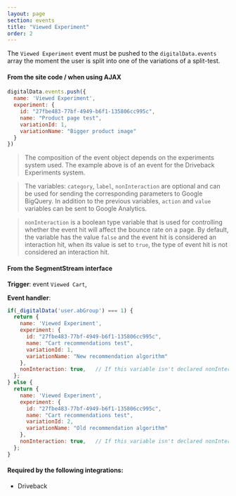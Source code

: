```yaml
---
layout: page
section: events
title: "Viewed Experiment"
order: 2
---
```

The `Viewed Experiment` event must be pushed to the `digitalData.events` array the moment the user is split into one of the variations of a split-test.

#### From the site code / when using AJAX
```javascript
digitalData.events.push({
  name: 'Viewed Experiment',
  experiment: {
    id: "27fbe483-77bf-4949-b6f1-135806cc995c",
    name: "Product page test",
    variationId: 1,
    variationName: "Bigger product image"
  }
})
```
> The composition of the event object depends on the experiments system used. The example above is of an event for the Driveback Experiments system.

> The variables: `category`, `label`, `nonInteraction` are optional and can be used for sending the corresponding parameters to Google BigQuery. In addition to the previous variables, `action` and `value` variables can be sent to Google Analytics.

> `nonInteraction` is a boolean type variable that is used for controlling whether the event hit will affect the bounce rate on a page. By default, the variable has the value `false` and the event hit is considered an interaction hit, when its value is set to `true`, the type of event hit is not considered an interaction hit.

#### From the SegmentStream interface
**Trigger**: event `Viewed Cart`,

**Event handler**:

```javascript
if(_digitalData('user.abGroup') === 1) {
  return {
    name: 'Viewed Experiment',
    experiment: {
      id: "27fbe483-77bf-4949-b6f1-135806cc995c",
      name: "Cart recommendations test",
      variationId: 1,
      variationName: "New recommendation algorithm"
    },
    nonInteraction: true,   // If this variable isn't declared nonInteraction: false will be passed by default
  };
} else {
  return {
    name: 'Viewed Experiment',
    experiment: {
      id: "27fbe483-77bf-4949-b6f1-135806cc995c",
      name: "Cart recommendations test",
      variationId: 2,
      variationName: "Old recommendation algorithm"
    },
    nonInteraction: true,   // If this variable isn't declared nonInteraction: false will be passed by default
  };
}
```

#### Required by the following integrations:
* Driveback
